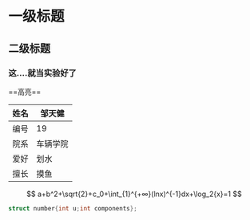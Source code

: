 # 一级标题

## 二级标题

### 这....就当实验好了

==高亮==

| 姓名 | 邹天健   |
| ---- | -------- |
| 编号 | 19       |
| 院系 | 车辆学院 |
| 爱好 | 划水     |
| 擅长 | 摸鱼     |

$$
a+b^2+\sqrt{2}+c_0+\int_{1}^{+∞}(lnx)^{-1}dx+\log_2{x}=1
$$

```c
struct number{int u;int components};
```



